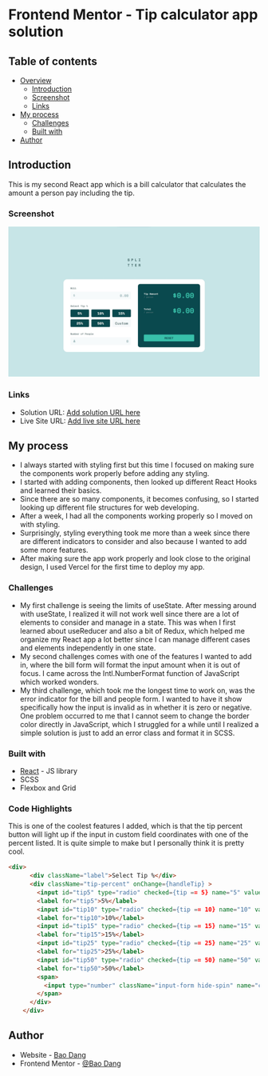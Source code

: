 # Frontend Mentor - Tip calculator app solution

## Table of contents

- [Overview](#overview)
  - [Introduction](#introduction)
  - [Screenshot](#screenshot)
  - [Links](#links)
- [My process](#my-process)
  - [Challenges](#challenges)
  - [Built with](#built-with)
- [Author](#author)


## Introduction
This is my second React app which is a bill calculator that calculates the amount a person pay including the tip.

### Screenshot

![](./src/images/screenshot.jpg)

### Links

- Solution URL: [Add solution URL here](https://your-solution-url.com)
- Live Site URL: [Add live site URL here](https://your-live-site-url.com)

## My process
- I always started with styling first but this time I focused on making sure the components work properly before adding any styling.
- I started with adding components, then looked up different React Hooks and learned their basics.
- Since there are so many components, it becomes confusing, so I started looking up different file structures for web developing.
- After a week, I had all the components working properly so I moved on with styling.
- Surprisingly, styling everything took me more than a week since there are different indicators to consider and also because I wanted to add some more features.
- After making sure the app work properly and look close to the original design, I used Vercel for the first time to deploy my app.

### Challenges
- My first challenge is seeing the limits of useState. After messing around with useState, I realized it will not work well since there are a lot of elements to consider and manage in a state. This was when I first learned about useReducer and also a bit of Redux, which helped me organize my React app a lot better since I can manage different cases and elements independently in one state.
- My second challenges comes with one of the features I wanted to add in, where the bill form will format the input amount when it is out of focus. I came across the Intl.NumberFormat function of JavaScript which worked wonders.
- My third challenge, which took me the longest time to work on, was the error indicator for the bill and people form. I wanted to have it show specifically how the input is invalid as in whether it is zero or negative. One problem occurred to me that I cannot seem to change the border color directly in JavaScript, which I struggled for a while until I realized a simple solution is just to add an error class and format it in SCSS.

### Built with

- [React](https://reactjs.org/) - JS library
- SCSS
- Flexbox and Grid

### Code Highlights

This is one of the coolest features I added, which is that the tip percent button will light up if the input in custom field coordinates with one of the percent listed. It is quite simple to make but I personally think it is pretty cool.

```html
<div>
      <div className="label">Select Tip %</div>
      <div className="tip-percent" onChange={handleTip} >
        <input id="tip5" type="radio" checked={tip == 5} name="5" value="5" />
        <label for="tip5">5%</label>
        <input id="tip10" type="radio" checked={tip == 10} name="10" value="10" />
        <label for="tip10">10%</label>
        <input id="tip15" type="radio" checked={tip == 15} name="15" value="15" />
        <label for="tip15">15%</label>
        <input id="tip25" type="radio" checked={tip == 25} name="25" value="25" />
        <label for="tip25">25%</label>
        <input id="tip50" type="radio" checked={tip == 50} name="50" value="50" />
        <label for="tip50">50%</label>
        <span>
          <input type="number" className="input-form hide-spin" name="custom-tip" placeholder="Custom" ref={inputRef}/>
        </span>
      </div>
    </div>
```

## Author

- Website - [Bao Dang](https://github.com/weebao)
- Frontend Mentor - [@Bao Dang](https://www.frontendmentor.io/profile/weebao)
